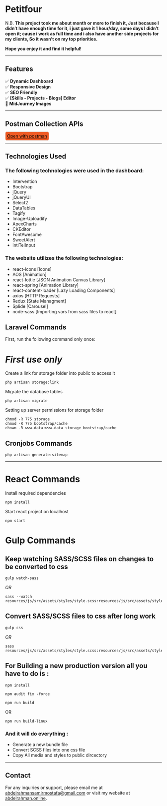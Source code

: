# Petitfour


N.B. **This project took me about month or more to finish it, Just because I didn’t have enough time for it, i just gave it 1 hour/day, some days I didn’t open it; cause i work as full time and i also have another side projects for my clients, So it wasn’t on my top priorities.**

**Hope you enjoy it and find it helpful!**

<hr/>

## Features

✅ <b>Dynamic Dashboard</b><br/>
✅ <b>Responsive Design</b><br/>
✅ <b>SEO Friendly</b><br/>
✅ <b>[Skills - Projects - Blogs] Editor</b><br/>
🌟 <b>MidJourney Images</b>

<hr/>

## Postman Collection APIs

<a href="https://www.postman.com/petitfour/workspace/petitfour/collection/26104711-d112244d-f11a-4dd6-9363-0a794feb09ac?action=share&creator=26104711" target="_blank" style="color:#000; background-color:#ef5b25;padding:5px;border-radius:6px;border:1px solid #dddddd">Open with postman</a>

<hr/>

## Technologies Used

### The following technologies were used in the dashboard:

-   Intervention
-   Bootstrap
-   jQuery
-   jQueryUI
-   Select2
-   DataTables
-   Tagify
-   Image-Uploadify
-   ApexCharts
-   CKEditor
-   FontAwesome
-   SweetAlert
-   intlTelInput

### The website utilizes the following technologies:

-   react-icons [Icons]
-   AOS [Animation]
-   react-lottie [JSON Animation Canvas Library]
-   react-spring [Animation Library]
-   react-content-loader [Lazy Loading Components]
-   axios [HTTP Requests]
-   Redux [State Managment]
-   Splide [Carousel]
-   node-sass [Importing vars from sass files to react]



## Laravel Commands

First, run the following command only once:
# _First use only_ <br/>

Create a link for storage folder into public to access it

```
php artisan storage:link
```

Migrate the database tables

```
php artisan migrate
```

Setting up server permissions for storage folder

```
chmod -R 775 storage
chmod -R 775 bootstrap/cache
chown -R www-data:www-data storage bootstrap/cache
```

## Cronjobs Commands
```
php artisan generate:sitemap
```

---

<h1>React Commands</h1>
Install required dependencies

```
npm install
```

Start react project on localhost

```
npm start
```

<h1>Gulp Commands</h1>

## Keep watching SASS/SCSS files on changes to be converted to css

```
gulp watch-sass
```
_OR_
```
sass --watch resources/js/src/assets/styles/style.scss:resources/js/src/assets/styles/style.css
```

## Convert SASS/SCSS files to css after long work

```
gulp css
```
_OR_
```
sass resources/js/src/assets/styles/style.scss:resources/js/src/assets/styles/style.css
```

## For Building a new production version all you have to do is : 

```
npm install
```

```
npm audit fix -force
```

```
npm run build
```
OR
```
npm run build-linux
```

### And it will do everything : 
- Generate a new bundle file
- Convert SCSS files into one css file
- Copy All media and styles to public dircectory
  
---

## Contact

For any inquiries or support, please email me at [abdelrahmansamirmostafa@gmail.com](mailto:abdelrahmansamirmostafa@gmail.com) or visit my website at [abdelrahman.online](https://www.abdelrahman.online).

